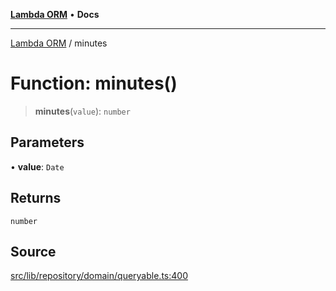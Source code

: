 [**Lambda ORM**](../README.md) • **Docs**

***

[Lambda ORM](../README.md) / minutes

# Function: minutes()

> **minutes**(`value`): `number`

## Parameters

• **value**: `Date`

## Returns

`number`

## Source

[src/lib/repository/domain/queryable.ts:400](https://github.com/lambda-orm/lambdaorm-base/blob/b57bb1d116951848254ba54a2a732f51efc20654/src/lib/repository/domain/queryable.ts#L400)
